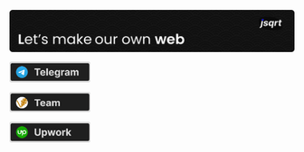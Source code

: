 ![Header](./readme-heading.svg)

<P>
<a href="https://t.me/tsqrt">
  <img src="./tg.svg" width="142.5" />
</a>
</p>
<p>
<a href="https://glivera-team.com/">
  <img src="./gt.svg" width="142.5" />
</a>
</p>
<p>
<a href="https://www.upwork.com/freelancers/~014cb9bcb0d9303d40?s=1110580755057594368">
  <img src="./upwork.svg" width="142.5"/>
</a>
</p>

